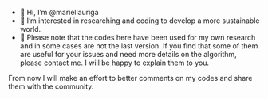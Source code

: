 - 👋 Hi, I’m @mariellauriga
- 👀 I’m interested in researching and coding to develop a more sustainable world.
- 🌱 Please note that the codes here have been used for my own research and in some cases are not the last version. 
If you find that some of them are useful for your issues and need more details on the algorithm, please contact me. 
I will be happy to explain them to you.

From now I will make an effort to better comments on my codes and share them with the community.

<!---
mariellauriga/mariellauriga is a ✨ special ✨ repository because its `README.md` (this file) appears on your GitHub profile.
You can click the Preview link to take a look at your changes.
--->
